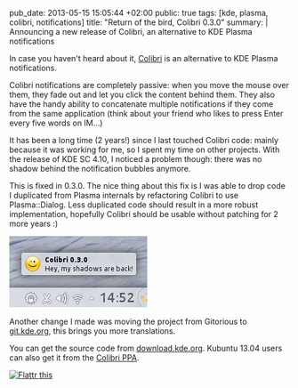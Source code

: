 pub_date: 2013-05-15 15:05:44 +02:00
public: true
tags: [kde, plasma, colibri, notifications]
title: "Return of the bird, Colibri 0.3.0"
summary: |
    Announcing a new release of Colibri, an alternative to KDE Plasma notifications

In case you haven't heard about it, [Colibri](/projects/colibri) is an
alternative to KDE Plasma notifications.

Colibri notifications are completely passive: when you move the mouse over them,
they fade out and let you click the content behind them. They also have the
handy ability to concatenate multiple notifications if they come from the same
application (think about your friend who likes to press Enter every five words
on IM...)

It has been a long time (2 years!) since I last touched Colibri code: mainly
because it was working for me, so I spent my time on other projects. With the
release of KDE SC 4.10, I noticed a problem though: there was no shadow behind
the notification bubbles anymore.

This is fixed in 0.3.0. The nice thing about this fix is I was able to drop code
I duplicated from Plasma internals by refactoring Colibri to use Plasma::Dialog.
Less duplicated code should result in a more robust implementation, hopefully
Colibri should be usable without patching for 2 more years :)

![Colibri says hello](screenshot.png)

Another change I made was moving the project from Gitorious to
[git.kde.org][git], this brings you more translations.

You can get the source code from [download.kde.org][src]. Kubuntu 13.04 users
can also get it from the [Colibri PPA][ppa].

<a href="http://flattr.com/thing/1347834/Colibri-0-3-0" target="_blank"><img src="http://api.flattr.com/button/flattr-badge-large.png" alt="Flattr this" title="Flattr this" border="0" /></a>


[git]: https://projects.kde.org/projects/playground/base/colibri
[src]: http://download.kde.org/stable/colibri/colibri-0.3.0.tar.bz2.mirrorlist
[ppa]: https://launchpad.net/~agateau/+archive/colibri/

